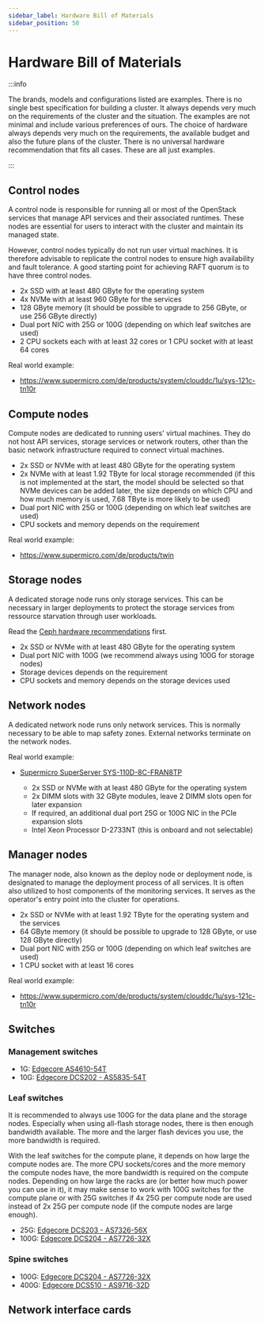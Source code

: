 ```yaml
---
sidebar_label: Hardware Bill of Materials
sidebar_position: 50
---
```


# Hardware Bill of Materials

:::info

The brands, models and configurations listed are examples. There is no
single best specification for building a cluster. It always depends very
much on the requirements of the cluster and the situation. The examples
are not minimal and include various preferences of ours. The choice of
hardware always depends very much on the requirements, the available budget
and also the future plans of the cluster. There is no universal hardware
recommendation that fits all cases. These are all just examples.

:::

## Control nodes

A control node is responsible for running all or most of the OpenStack
services that manage API services and their associated runtimes. These
nodes are essential for users to interact with the cluster and maintain
its managed state.

However, control nodes typically do not run user virtual machines. It is
therefore advisable to replicate the control nodes to ensure high availability
and fault tolerance. A good starting point for achieving RAFT quorum is to have
three control nodes.

* 2x SSD with at least 480 GByte for the operating system
* 4x NVMe with at least 960 GByte for the services
* 128 GByte memory (it should be possible to upgrade to 256 GByte, or use 256
  GByte directly)
* Dual port NIC with 25G or 100G (depending on which leaf switches are used)
* 2 CPU sockets each with at least 32 cores or 1 CPU socket with at least 64 cores

Real world example:

* https://www.supermicro.com/de/products/system/clouddc/1u/sys-121c-tn10r

## Compute nodes

Compute nodes are dedicated to running users' virtual machines. They do not
host API services, storage services or network routers, other than the basic
network infrastructure required to connect virtual machines.

* 2x SSD or NVMe with at least 480 GByte for the operating system
* 2x NVMe with at least 1.92 TByte for local storage recommended (if this is not implemented
  at the start, the model should be selected so that NVMe devices can be added later,
  the size depends on which CPU and how much memory is used, 7.68 TByte is more likely to be used)
* Dual port NIC with 25G or 100G (depending on which leaf switches are used)
* CPU sockets and memory depends on the requirement

Real world example:

* https://www.supermicro.com/de/products/twin

## Storage nodes

A dedicated storage node runs only storage services. This can be necessary in larger
deployments to protect the storage services from ressource starvation through user
workloads.

Read the [Ceph hardware recommendations](https://docs.ceph.com/en/latest/start/hardware-recommendations/) first.

* 2x SSD or NVMe with at least 480 GByte for the operating system
* Dual port NIC with 100G (we recommend always using 100G for storage nodes)
* Storage devices depends on the requirement
* CPU sockets and memory depends on the storage devices used

## Network nodes

A dedicated network node runs only network services. This is normally necessary to be
able to map safety zones. External networks terminate on the network nodes.

Real world example:

* [Supermicro SuperServer SYS-110D-8C-FRAN8TP](https://www.supermicro.com/en/products/system/iot/1u/sys-110d-8c-fran8tp)

  * 2x SSD or NVMe with at least 480 GByte for the operating system
  * 2x DIMM slots with 32 GByte modules, leave 2 DIMM slots open for later expansion
  * If required, an additional dual port 25G or 100G NIC in the PCIe expansion slots
  * Intel Xeon Processor D-2733NT (this is onboard and not selectable)

## Manager nodes

The manager node, also known as the deploy node or deployment node, is designated
to manage the deployment process of all services. It is often also utilized to host
components of the monitoring services. It serves as the operator's entry point into
the cluster for operations.

* 2x SSD or NVMe with at least 1.92 TByte for the operating system and the services
* 64 GByte memory (it should be possible to upgrade to 128 GByte, or use 128 GByte directly)
* Dual port NIC with 25G or 100G (depending on which leaf switches are used)
* 1 CPU socket with at least 16 cores

Real world example:

* https://www.supermicro.com/de/products/system/clouddc/1u/sys-121c-tn10r

## Switches

### Management switches

* 1G: [Edgecore AS4610-54T](https://www.edge-core.com/product/as4610-54t/)
* 10G: [Edgecore DCS202 - AS5835-54T](https://www.edge-core.com/product/dcs202/)

### Leaf switches

It is recommended to always use 100G for the data plane and the storage nodes.
Especially when using all-flash storage nodes, there is then enough bandwidth
available. The more and the larger flash devices you use, the more bandwidth is
required.

With the leaf switches for the compute plane, it depends on how large the compute
nodes are. The more CPU sockets/cores and the more memory the compute nodes have,
the more bandwidth is required on the compute nodes. Depending on how large the racks
are (or better how much power you can use in it), it may make sense to work with 100G
switches for the compute plane or with 25G switches if 4x 25G per compute node are used
instead of 2x 25G per compute node (if the compute nodes are large enough).

* 25G: [Edgecore DCS203 - AS7326-56X](https://www.edge-core.com/product/dcs203/)
* 100G: [Edgecore DCS204 - AS7726-32X](https://www.edge-core.com/product/dcs204/)

### Spine switches

* 100G: [Edgecore DCS204 - AS7726-32X](https://www.edge-core.com/product/dcs204/)
* 400G: [Edgecore DCS510 - AS9716-32D](https://www.edge-core.com/product/dcs510/)

## Network interface cards
